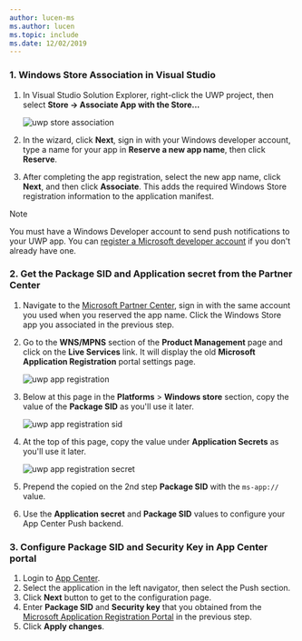 ```yaml
---
author: lucen-ms
ms.author: lucen
ms.topic: include
ms.date: 12/02/2019
---
```


### 1. Windows Store Association in Visual Studio
1. In Visual Studio Solution Explorer, right-click the UWP project, then select **Store -> Associate App with the Store...**

    ![uwp store association](../images/appcenter-uwp-sdk-store-association.png)

2. In the wizard, click **Next**, sign in with your Windows developer account, type a name for your app in **Reserve a new app name**, then click **Reserve**.

3. After completing the app registration, select the new app name, click **Next**, and then click **Associate**. This adds the required Windows Store registration information to the application manifest.

> [!NOTE]
> You must have a Windows Developer account to send push notifications to your UWP app. You can [register a Microsoft developer account](https://developer.microsoft.com/store/register) if you don't already have one.

### 2. Get the Package SID and Application secret from the Partner Center

1. Navigate to the [Microsoft Partner Center](https://partner.microsoft.com/dashboard/windows/overview), sign in with the same account you used when you reserved the app name. Click the Windows Store app you associated in the previous step.

1. Go to the **WNS/MPNS** section of the **Product Management** page and click on the **Live Services** link. It will display the old **Microsoft Application Registration** portal settings page.

    ![uwp app registration](../images/appcenter-uwp-sdk-push-registration.png)
    
1. Below at this page in the **Platforms** > **Windows store** section, copy the value of the **Package SID** as you'll use it later.

    ![uwp app registration sid](../images/appcenter-uwp-sdk-push-registration-get-package-sid.png)

1. At the top of this page, copy the value under **Application Secrets** as you'll use it later.

    ![uwp app registration secret](../images/appcenter-uwp-sdk-push-registration-secret.png)

1. Prepend the copied on the 2nd step **Package SID** with the `ms-app://` value. 
1. Use the **Application secret** and **Package SID** values to configure your App Center Push backend.

### 3. Configure Package SID and Security Key in App Center portal

1. Login to [App Center](https://appcenter.ms).
2. Select the application in the left navigator, then select the Push section.
3. Click **Next** button to get to the configuration page.
4. Enter **Package SID** and **Security key** that you obtained from the [Microsoft Application Registration Portal](https://apps.dev.microsoft.com/#/appList) in the previous step.
5. Click **Apply changes**.